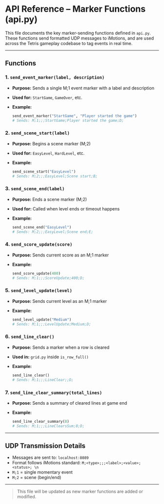 # API Reference – Marker Functions (api.py)

This file documents the key marker-sending functions defined in `api.py`. These functions send formatted UDP messages to iMotions, and are used across the Tetris gameplay codebase to tag events in real time.

---

## Functions

### 1. `send_event_marker(label, description)`

* **Purpose:** Sends a single M;1 event marker with a label and description
* **Used for:** `StartGame`, `GameOver`, etc.
* **Example:**

  ```python
  send_event_marker("StartGame", "Player started the game")
  # Sends: M;1;;;StartGame;Player started the game;D;

  ```

### 2. `send_scene_start(label)`

* **Purpose:** Begins a scene marker (M;2)
* **Used for:** `EasyLevel`, `HardLevel`, etc.
* **Example:**

  ```python
  send_scene_start("EasyLevel")
  # Sends: M;2;;;EasyLevel;Scene start;B;

  ```

### 3. `send_scene_end(label)`

* **Purpose:** Ends a scene marker (M;2)
* **Used for:** Called when level ends or timeout happens
* **Example:**

  ```python
  send_scene_end("EasyLevel")
  # Sends: M;2;;;EasyLevel;Scene end;E;

  ```

### 4. `send_score_update(score)`

* **Purpose:** Sends current score as an M;1 marker
* **Example:**

  ```python
  send_score_update(400)
  # Sends: M;1;;;ScoreUpdate;400;D;

  ```

### 5. `send_level_update(level)`

* **Purpose:** Sends current level as an M;1 marker
* **Example:**

  ```python
  send_level_update("Medium")
  # Sends: M;1;;;LevelUpdate;Medium;D;

  ```

### 6. `send_line_clear()`

* **Purpose:** Sends a marker when a row is cleared
* **Used in:** `grid.py` inside `is_row_full()`
* **Example:**

  ```python
  send_line_clear()
  # Sends: M;1;;;LineClear;;D;

  ```

### 7. `send_line_clear_summary(total_lines)`

* **Purpose:** Sends a summary of cleared lines at game end
* **Example:**

  ```python
  send_line_clear_summary(8)
  # Sends: M;1;;;LineClearsSum;8;D;

  ```

---

## UDP Transmission Details

* Messages are sent to: `localhost:8089`
* Format follows iMotions standard: `M;<type>;;;<label>;<value>;<status>;
  \n`
* `M;1` = single momentary event
* `M;2` = scene (begin/end)

---

> This file will be updated as new marker functions are added or modified.
